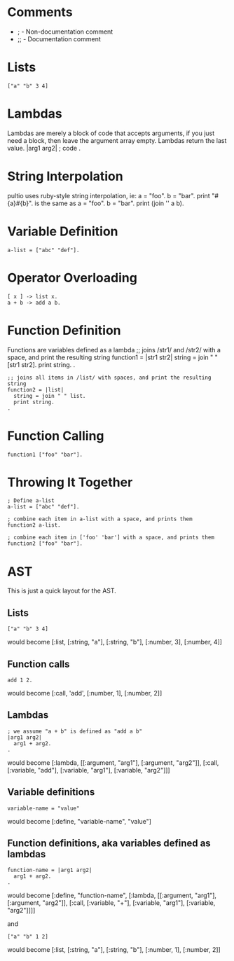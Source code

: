 Comments
========
* ;   -  Non-documentation comment
* ;;   -  Documentation comment

Lists
=====
    ["a" "b" 3 4]

Lambdas
=======
Lambdas are merely a block of code that accepts arguments, if you just need a block, then leave the argument array empty.
Lambdas return the last value.
    |arg1 arg2|
      ; code
    .


String Interpolation
====================
pultio uses ruby-style string interpolation, ie:
    a = "foo".
    b = "bar".
    print "#{a}#{b}".
is the same as
    a = "foo".
    b = "bar".
    print (join '' a b).

Variable Definition
===================
    a-list = ["abc" "def"].

Operator Overloading
====================
    [ x ] -> list x.
    a + b -> add a b.

Function Definition
===================
Functions are variables defined as a lambda
    ;; joins /str1/ and /str2/ with a space, and print the resulting string
    function1 = |str1 str2|
      string = join " " [str1 str2].
      print string.
    .

    ;; joins all items in /list/ with spaces, and print the resulting string
    function2 = |list|
      string = join " " list.
      print string.
    .

Function Calling
================
    function1 ["foo" "bar"].


Throwing It Together
====================
    ; Define a-list
    a-list = ["abc" "def"].
    
    ; combine each item in a-list with a space, and prints them
    function2 a-list.
    
    ; combine each item in ['foo' 'bar'] with a space, and prints them
    function2 ["foo" "bar"].

AST
===
This is just a quick layout for the AST.

## Lists ##
    ["a" "b" 3 4]
would become
    [:list,
      [:string, "a"],
      [:string, "b"],
      [:number, 3],
      [:number, 4]]

## Function calls ##
    add 1 2.
would become
    [:call, 'add', [:number, 1],
                   [:number, 2]]

## Lambdas ##
    ; we assume "a + b" is defined as "add a b"
    |arg1 arg2|
      arg1 + arg2.
    .
would become
    [:lambda, [[:argument, "arg1"], [:argument, "arg2"]],
       [:call, [:variable, "add"], [:variable, "arg1"], [:variable, "arg2"]]]

## Variable definitions ##
    variable-name = "value"
would become
    [:define, "variable-name", "value"]

## Function definitions, aka variables defined as lambdas ##
    function-name = |arg1 arg2|
      arg1 + arg2.
    .
would become
    [:define, "function-name",
      [:lambda, [[:argument, "arg1"], [:argument, "arg2"]],
         [:call, [:variable, "+"], [:variable, "arg1"], [:variable, "arg2"]]]]


and

    ["a" "b" 1 2]
would become
    [:list,
      [:string, "a"],
      [:string, "b"],
      [:number, 1],
      [:number, 2]]
